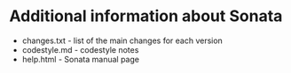 # Additional information about Sonata

* changes.txt - list of the main changes for each version
* codestyle.md - codestyle notes
* help.html - Sonata manual page